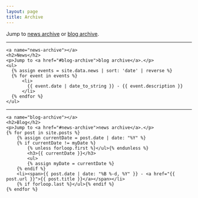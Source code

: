 ```yaml
---
layout: page
title: Archive
---
```


<p>Jump to <a href="#news-archive">news archive</a> or <a href="#blog-archive">blog archive</a>.</p>

<hr>

<section class="archive-post-list">
    
    <a name="news-archive"></a>
    <h2>News</h2>
    <p>Jump to <a href="#blog-archive">blog archive</a>.</p>
    <ul>
      {% assign events = site.data.news | sort: 'date' | reverse %}
      {% for event in events %}
          <li>
            {{ event.date | date_to_string }} - {{ event.description }}
          </li>
      {% endfor %}
    </ul>

<hr>

    <a name="blog-archive"></a>
    <h2>Blog</h2> 
    <p>Jump to <a href="#news-archive">news archive</a>.</p>
    {% for post in site.posts %}
        {% assign currentDate = post.date | date: "%Y" %}
        {% if currentDate != myDate %}
            {% unless forloop.first %}</ul>{% endunless %}
            <h3>{{ currentDate }}</h3>
            <ul>
            {% assign myDate = currentDate %}
        {% endif %}
        <li><span>{{ post.date | date: "%B %-d, %Y" }} - <a href="{{ post.url }}">{{ post.title }}</a></span></li>
        {% if forloop.last %}</ul>{% endif %}
    {% endfor %}

</section>
